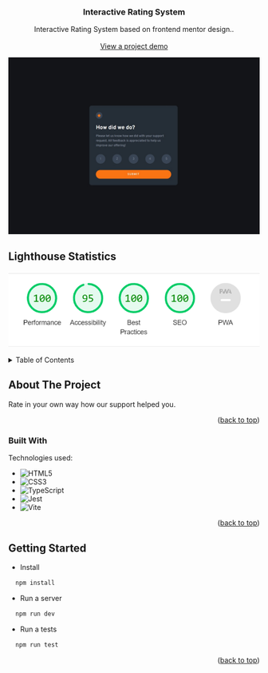 <p id="readme-top"></p>
<div align="center">
  <h3 align="center">Interactive Rating System</h3>

  <p align="center">
     Interactive Rating System based on frontend mentor design..
    <br />
    <br />
    <a href="https://interactive-rating-system-zeta.vercel.app/">View a project demo</a>
  </p>

![My Image](src/assets/images/desktop-preview.jpg)

</div>

## Lighthouse Statistics

![My Image](src/assets/images/lighthouse.png)

<!-- TABLE OF CONTENTS -->
<details>
  <summary>Table of Contents</summary>
  <ol>
    <li>
      <a href="#about-the-project">About The Project</a>
      <ul>
        <li><a href="#built-with">Built With</a></li>
      </ul>
    </li>
    <li>
      <a href="#getting-started">Getting Started</a>
      <ul>
        <li><a href="#installation">Installation</a></li>
      </ul>
    </li>
  </ol>
</details>

<!-- ABOUT THE PROJECT -->

## About The Project

Rate in your own way how our support helped you.

<p align="right">(<a href="#readme-top">back to top</a>)</p>

### Built With

Technologies used:

- ![HTML5](https://img.shields.io/badge/html5-%23E34F26.svg?style=for-the-badge&logo=html5&logoColor=white)
- ![CSS3](https://img.shields.io/badge/css3-%231572B6.svg?style=for-the-badge&logo=css3&logoColor=white)
- ![TypeScript](https://img.shields.io/badge/typescript-%23007ACC.svg?style=for-the-badge&logo=typescript&logoColor=white)
- ![Jest](https://img.shields.io/badge/-jest-%23C21325?style=for-the-badge&logo=jest&logoColor=white)
- ![Vite](https://img.shields.io/badge/vite-%23646CFF.svg?style=for-the-badge&logo=vite&logoColor=white)

<p align="right">(<a href="#readme-top">back to top</a>)</p>

<!-- GETTING STARTED -->

## Getting Started

- Install

```sh
  npm install
```

- Run a server

```sh
  npm run dev
```

- Run a tests

```sh
  npm run test
```

<p align="right">(<a href="#readme-top">back to top</a>)</p>
